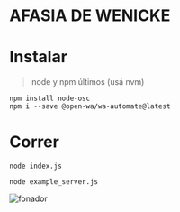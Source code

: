 AFASIA DE WENICKE
==================

# Instalar
> node y npm últimos (usá nvm)


```
npm install node-osc 
npm i --save @open-wa/wa-automate@latest

```

# Correr
```
node index.js

node example_server.js
```

![fonador](https://upload.wikimedia.org/wikipedia/commons/thumb/9/9b/Respiratory_system_complete_no_labels.svg/568px-Respiratory_system_complete_no_labels.svg.png)
